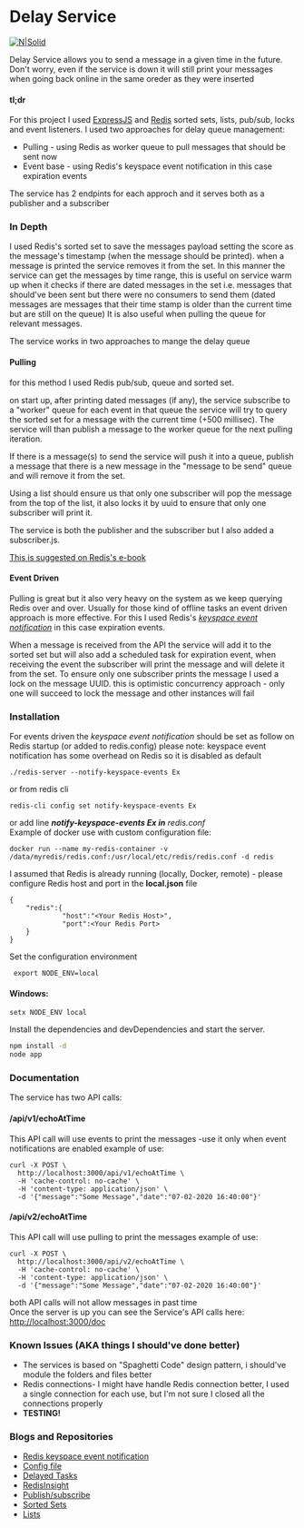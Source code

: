 

# Delay Service

[![N|Solid](https://cldup.com/dTxpPi9lDf.thumb.png)](https://nodesource.com/products/nsolid)

Delay Service allows you to send a message in a given time in the future.
Don't worry, even if the service is down it will still print your messages when going back online in the same oreder as they were inserted 

#### tl;dr

For this project I used [ExpressJS](https://expressjs.com) and [Redis](https://redis.io) sorted sets, lists, pub/sub, locks and event listeners.
I used two approaches for delay queue management:
 - Pulling - using Redis as worker queue to pull messages that should be sent now
 - Event base -  using Redis's keyspace event notification in this case expiration events

The service has 2 endpints for each approch and it serves both as a    publisher and a subscriber

### In Depth
I used Redis's sorted set to save the messages payload setting the score as the message's timestamp (when the message should be printed). when a message is printed the service removes it from the set.
In this manner the service can get the messages by time range, this is useful on service warm up when it checks if there are dated messages in the set i.e. messages that should've been sent but there were no consumers to send them (dated messages are messages that their time stamp is older than the current time but are still on the queue)
It is also useful when pulling the queue for relevant messages.

The service works in two approaches to mange the delay queue

#### Pulling 
for this method I used Redis pub/sub, queue and sorted set. 

on start up, after printing dated messages (if any), the service subscribe to a "worker" queue for each event in that queue the service will try to query the sorted set for a message with the current time (+500 millisec).
The service will than publish a message to the worker queue for the next pulling iteration.

If there is a message(s) to send the service will push it into a queue, publish a message that there is a new message in the "message to be send" queue and will remove it from the set.

Using a list should ensure us that only one subscriber will pop the message from the top of the list, it also locks it by uuid to ensure that only one subscriber will print it. 

The service is both the publisher and the subscriber but I also added a subscriber.js.

[This is suggested on Redis's e-book](https://redislabs.com/ebook/part-2-core-concepts/chapter-6-application-components-in-redis/6-4-task-queues/6-4-2-delayed-tasks/)

#### Event Driven
Pulling is great but it also very heavy on the system as we keep querying Redis over and over.
Usually for those kind of offline tasks an event driven approach is more effective.
For this I used Redis's *[keyspace event notification](https://redis.io/topics/notifications)* in this case expiration events.

When a message is received from the API the service will add it to the sorted set but will also add a scheduled task for expiration event, when receiving the event the subscriber will print the message and will delete it from the set.
To ensure only one subscriber prints the message I used a lock on the message UUID. this is optimistic concurrency approach - only one will succeed to lock the message and other instances will fail


### Installation

For events driven the *keyspace event notification* should be set as follow on Redis startup (or added to redis.config)
please note: keyspace event notification has some overhead on Redis so it is disabled as default

    ./redis-server --notify-keyspace-events Ex
or from redis cli

    redis-cli config set notify-keyspace-events Ex
or add line  **_notify-keyspace-events Ex in_** _redis.conf_  
Example of docker use with custom configuration file: 

    docker run --name my-redis-container -v /data/myredis/redis.conf:/usr/local/etc/redis/redis.conf -d redis 

I assumed that Redis is already running (locally, Docker, remote) - please configure Redis host and port in the **local.json** file 

    {
        "redis":{
	        	 "host":"<Your Redis Host>",
        		 "port":<Your Redis Port>
        }
    }

Set the configuration environment

     export NODE_ENV=local

#### Windows:

    setx NODE_ENV local
    
Install the dependencies and devDependencies and start the server.

```sh
npm install -d
node app
```

### Documentation
The service has two API calls:
#### /api/v1/echoAtTime
This API call will use events to print the messages -use it only when event notifications are enabled
example of use:

    curl -X POST \
      http://localhost:3000/api/v1/echoAtTime \
      -H 'cache-control: no-cache' \
      -H 'content-type: application/json' \
      -d '{"message":"Some Message","date":"07-02-2020 16:40:00"}'
#### /api/v2/echoAtTime
This API call will use pulling to print the messages
example of use:

    curl -X POST \
      http://localhost:3000/api/v2/echoAtTime \
      -H 'cache-control: no-cache' \
      -H 'content-type: application/json' \
      -d '{"message":"Some Message","date":"07-02-2020 16:40:00"}'

both API calls will not allow messages in past time  
Once the server is up you can see the Service's API calls here:
[http://localhost:3000/doc](http://localhost:3000/doc)

### Known Issues (AKA things I should've done better)

 - The services is based on "Spaghetti Code" design pattern, i should've module the folders and files better
 - Redis connections- I might have handle Redis connection better, I used a single connection for each use, but  I'm not sure I closed all the connections properly 
 - **TESTING!** 
### Blogs and Repositories 
 - [Redis keyspace event notification](http://blog.codezuki.com/blog/2013/07/07/redis-queue)
 - [Config file](https://codeburst.io/config-module-cleaner-way-to-write-nodejs-configuration-files-cd96ecffbde7)
 - [Delayed Tasks](https://redislabs.com/ebook/part-2-core-concepts/chapter-6-application-components-in-redis/6-4-task-queues/6-4-2-delayed-tasks/)
 - [RedisInsight](https://redislabs.com/redisinsight/)
 - [Publish/subscribe](https://redislabs.com/ebook/part-2-core-concepts/chapter-3-commands-in-redis/3-6-publishsubscribe/)
 - [Sorted Sets](https://redislabs.com/ebook/part-2-core-concepts/chapter-3-commands-in-redis/3-5-sorted-sets/)
 - [Lists](https://redislabs.com/ebook/part-2-core-concepts/chapter-3-commands-in-redis/3-2-lists/)

